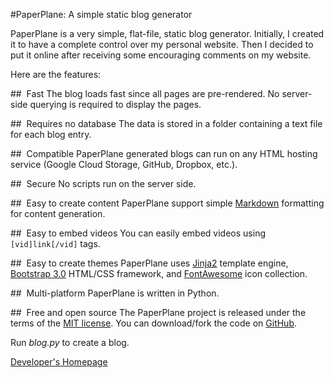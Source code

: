 #PaperPlane: A simple static blog generator

PaperPlane is a very simple, flat-file, static blog generator. Initially, I created it to have a complete control over my personal website. Then I decided to put it online after receiving some encouraging comments on my website.

Here are the features:

##<i class="fa fa-rocket fa-fw"></i>&nbsp;&nbsp;Fast
The blog loads fast since all pages are pre-rendered. No server-side querying is required to display the pages.

##<i class="fa fa-database fa-fw"></i>&nbsp;&nbsp;Requires no database
The data is stored in a folder containing a text file for each blog entry.

##<i class="fa fa-cogs fa-fw"></i>&nbsp;&nbsp;Compatible
PaperPlane generated blogs can run on any HTML hosting service (Google Cloud Storage, GitHub, Dropbox, etc.).

##<i class="fa fa-lock fa-fw"></i>&nbsp;&nbsp;Secure
No scripts run on the server side.

##<i class="fa fa-pencil-square-o fa-fw"></i>&nbsp;&nbsp;Easy to create content
PaperPlane support simple [Markdown](http://daringfireball.net/projects/markdown/) formatting for content generation.

##<i class="fa fa-film fa-fw"></i>&nbsp;&nbsp;Easy to embed videos
You can easily embed videos using `[vid]link[/vid]` tags.

##<i class="fa fa-paint-brush fa-fw"></i>&nbsp;&nbsp;Easy to create themes
PaperPlane uses [Jinja2](http://jinja.pocoo.org/docs/dev/) template engine, [Bootstrap 3.0](http://getbootstrap.com/) HTML/CSS framework, and [FontAwesome](http://fontawesome.io/) icon collection.

##<i class="fa fa-server fa-fw"></i>&nbsp;&nbsp;Multi-platform
PaperPlane is written in Python.

##<i class="fa fa-github fa-fw"></i>&nbsp;&nbsp;Free and open source
The PaperPlane project is released under the terms of the [MIT license](http://en.wikipedia.org/wiki/MIT_License). You can download/fork the code on [GitHub](https://github.com/isikdogan/paperplane).

Run *blog.py* to create a blog.

[Developer's Homepage](http://www.isikdogan.com)